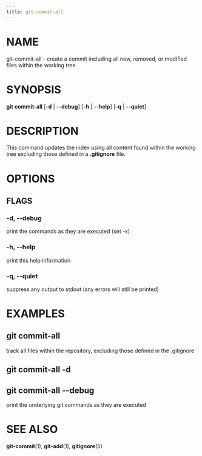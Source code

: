 ```yaml
---
title: git-commit-all
---
```


# NAME

git-commit-all - create a commit including all new, removed, or modified files within the working tree

# SYNOPSIS

**git** **commit-all** [**-d** | **--debug**] [**-h** | **--help**] [**-q** | **--quiet**]

# DESCRIPTION

This command updates the index using all content found within the working tree excluding those defined in a
**.gitignore** file.

# OPTIONS

## FLAGS

### -d, --debug

print the commands as they are executed (set -x)

### -h, --help

print this help information

### -q, --quiet

suppress any output to stdout (any errors will still be printed)

# EXAMPLES

## git commit-all

track all files within the repository, excluding those defined in the .gitignore

## git commit-all -d

## git commit-all --debug

print the underlying git commands as they are executed

# SEE ALSO

**git-commit**(1), **git-add**(1), **gitignore**(5)
